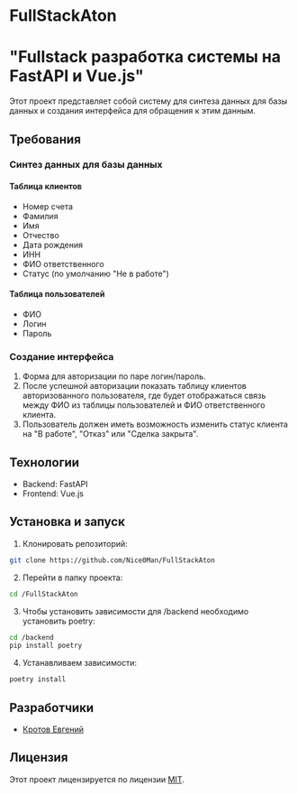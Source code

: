 # FullStackAton

# "Fullstack разработка системы на FastAPI и Vue.js"

Этот проект представляет собой систему для синтеза данных для базы данных и создания интерфейса для обращения к этим данным. 


## Требования

### Синтез данных для базы данных

#### Таблица клиентов
- Номер счета
- Фамилия
- Имя
- Отчество
- Дата рождения
- ИНН
- ФИО ответственного
- Статус (по умолчанию "Не в работе")

#### Таблица пользователей
- ФИО
- Логин
- Пароль

### Создание интерфейса

1. Форма для авторизации по паре логин/пароль.
2. После успешной авторизации показать таблицу клиентов авторизованного пользователя, где будет отображаться связь между ФИО из таблицы пользователей и ФИО ответственного клиента.
3. Пользователь должен иметь возможность изменить статус клиента на "В работе", "Отказ" или "Сделка закрыта".

## Технологии

- Backend: FastAPI
- Frontend: Vue.js

## Установка и запуск

1. Клонировать репозиторий:

```bash
git clone https://github.com/Nice0Man/FullStackAton
```
2. Перейти в папку проекта:

```bash 
cd /FullStackAton
```

3. Чтобы установить зависимости для /backend необходимо установить poetry:

```bash 
cd /backend
pip install poetry
```
4. Устанавливаем зависимости:

```bash 
poetry install
```

## Разработчики

- [Кротов Евгений](https://github.com/Nice0Man)

## Лицензия

Этот проект лицензируется по лицензии [MIT](LICENSE).